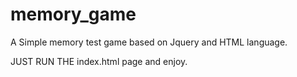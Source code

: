 # memory_game

A Simple memory test game based on Jquery and HTML language.

JUST RUN THE index.html page and enjoy.
